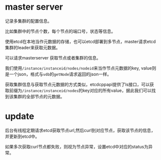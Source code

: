 # master server
记录多集群的配置信息。

比如集群中的节点个数，每个节点的端口号，状态等信息。

使用etcd在本地当作元数据的存储，也可以etcd部署到多节点，master请求etcd集群的leader来获取元数据。

可以请求masterserver 获取节点或者集群的信息。

我们使用`/instance/instanceid/nodes/nodeid`来当作节点元数据的key, value则是一个json，格式与`vdb`的`getNode`请求返回的json一样。

获取集群信息与获取节点元数据的方式类似，etcdcppapi提供了ls接口，可以获取前缀为`/instance/instanceid/nodes`的key对应的所有value，据此我们可以找到该集群的全部节点的元数据。


# update
后台有线程定期请求etcd获取节点url,然后curl到对应节点，获取该节点的信息，并更新到etcd中。

如果多次获取curl节点都失败，则视为节点异常，设置etcd中对应的status为异常。


